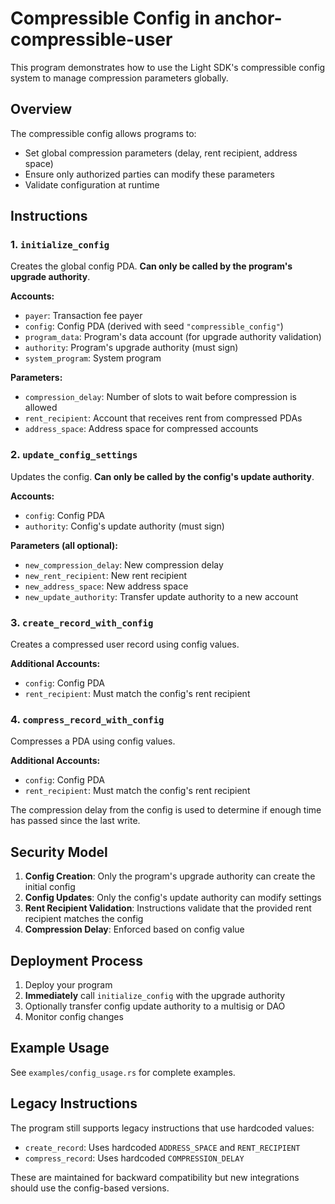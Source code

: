 # Compressible Config in anchor-compressible-user

This program demonstrates how to use the Light SDK's compressible config system to manage compression parameters globally.

## Overview

The compressible config allows programs to:

- Set global compression parameters (delay, rent recipient, address space)
- Ensure only authorized parties can modify these parameters
- Validate configuration at runtime

## Instructions

### 1. `initialize_config`

Creates the global config PDA. **Can only be called by the program's upgrade authority**.

**Accounts:**

- `payer`: Transaction fee payer
- `config`: Config PDA (derived with seed `"compressible_config"`)
- `program_data`: Program's data account (for upgrade authority validation)
- `authority`: Program's upgrade authority (must sign)
- `system_program`: System program

**Parameters:**

- `compression_delay`: Number of slots to wait before compression is allowed
- `rent_recipient`: Account that receives rent from compressed PDAs
- `address_space`: Address space for compressed accounts

### 2. `update_config_settings`

Updates the config. **Can only be called by the config's update authority**.

**Accounts:**

- `config`: Config PDA
- `authority`: Config's update authority (must sign)

**Parameters (all optional):**

- `new_compression_delay`: New compression delay
- `new_rent_recipient`: New rent recipient
- `new_address_space`: New address space
- `new_update_authority`: Transfer update authority to a new account

### 3. `create_record_with_config`

Creates a compressed user record using config values.

**Additional Accounts:**

- `config`: Config PDA
- `rent_recipient`: Must match the config's rent recipient

### 4. `compress_record_with_config`

Compresses a PDA using config values.

**Additional Accounts:**

- `config`: Config PDA
- `rent_recipient`: Must match the config's rent recipient

The compression delay from the config is used to determine if enough time has passed since the last write.

## Security Model

1. **Config Creation**: Only the program's upgrade authority can create the initial config
2. **Config Updates**: Only the config's update authority can modify settings
3. **Rent Recipient Validation**: Instructions validate that the provided rent recipient matches the config
4. **Compression Delay**: Enforced based on config value

## Deployment Process

1. Deploy your program
2. **Immediately** call `initialize_config` with the upgrade authority
3. Optionally transfer config update authority to a multisig or DAO
4. Monitor config changes

## Example Usage

See `examples/config_usage.rs` for complete examples.

## Legacy Instructions

The program still supports legacy instructions that use hardcoded values:

- `create_record`: Uses hardcoded `ADDRESS_SPACE` and `RENT_RECIPIENT`
- `compress_record`: Uses hardcoded `COMPRESSION_DELAY`

These are maintained for backward compatibility but new integrations should use the config-based versions.
